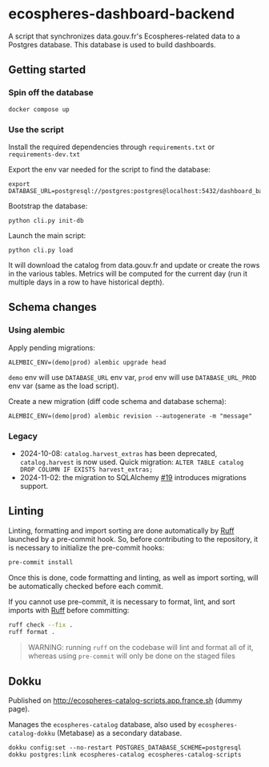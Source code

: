 # ecospheres-dashboard-backend

A script that synchronizes data.gouv.fr's Ecospheres-related data to a Postgres database. This database is used to build dashboards.

## Getting started

### Spin off the database

```shell
docker compose up
```

### Use the script

Install the required dependencies through `requirements.txt` or `requirements-dev.txt`

Export the env var needed for the script to find the database:

```shell
export DATABASE_URL=postgresql://postgres:postgres@localhost:5432/dashboard_backend
```

Bootstrap the database:

```shell
python cli.py init-db
```

Launch the main script:

```shell
python cli.py load
```

It will download the catalog from data.gouv.fr and update or create the rows in the various tables. Metrics will be computed for the current day (run it multiple days in a row to have historical depth).

## Schema changes

### Using alembic

Apply pending migrations:

```shell
ALEMBIC_ENV=(demo|prod) alembic upgrade head
```

`demo` env will use `DATABASE_URL` env var, `prod` env will use `DATABASE_URL_PROD` env var (same as the load script).

Create a new migration (diff code schema and database schema):

```shell
ALEMBIC_ENV=(demo|prod) alembic revision --autogenerate -m "message"
```

### Legacy

- 2024-10-08: `catalog.harvest_extras` has been deprecated, `catalog.harvest` is now used. Quick migration: `ALTER TABLE catalog DROP COLUMN IF EXISTS harvest_extras;`
- 2024-11-02: the migration to SQLAlchemy [#19](https://github.com/ecolabdata/ecospheres-dashboard-backend/pull/19) introduces migrations support.

## Linting

Linting, formatting and import sorting are done automatically by [Ruff](https://docs.astral.sh/ruff/) launched by a pre-commit hook. So, before contributing to the repository, it is necessary to initialize the pre-commit hooks:

```bash
pre-commit install
```
Once this is done, code formatting and linting, as well as import sorting, will be automatically checked before each commit.

If you cannot use pre-commit, it is necessary to format, lint, and sort imports with [Ruff](https://docs.astral.sh/ruff/) before committing:

```bash
ruff check --fix .
ruff format .
```

> WARNING: running `ruff` on the codebase will lint and format all of it, whereas using `pre-commit` will only be done on the staged files

## Dokku

Published on http://ecospheres-catalog-scripts.app.france.sh (dummy page).

Manages the `ecospheres-catalog` database, also used by `ecospheres-catalog-dokku` (Metabase) as a secondary database.

```shell
dokku config:set --no-restart POSTGRES_DATABASE_SCHEME=postgresql
dokku postgres:link ecospheres-catalog ecospheres-catalog-scripts
```
